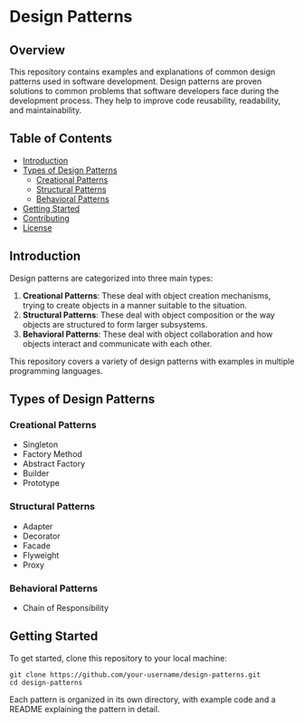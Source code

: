 <!DOCTYPE html>
<html lang="en">
<body>

<h1>Design Patterns</h1>


<h2>Overview</h2>
<p>
    This repository contains examples and explanations of common design patterns used in software development. Design patterns are proven solutions to common problems that software developers face during the development process. They help to improve code reusability, readability, and maintainability.
</p>

<h2>Table of Contents</h2>
<ul>
    <li><a href="#introduction">Introduction</a></li>
    <li><a href="#types-of-design-patterns">Types of Design Patterns</a>
        <ul>
            <li><a href="#creational-patterns">Creational Patterns</a></li>
            <li><a href="#structural-patterns">Structural Patterns</a></li>
            <li><a href="#behavioral-patterns">Behavioral Patterns</a></li>
        </ul>
    </li>
    <li><a href="#getting-started">Getting Started</a></li>
    <li><a href="#contributing">Contributing</a></li>
    <li><a href="#license">License</a></li>
</ul>

<h2 id="introduction">Introduction</h2>
<p>
    Design patterns are categorized into three main types:
</p>
<ol>
    <li><strong>Creational Patterns</strong>: These deal with object creation mechanisms, trying to create objects in a manner suitable to the situation.</li>
    <li><strong>Structural Patterns</strong>: These deal with object composition or the way objects are structured to form larger subsystems.</li>
    <li><strong>Behavioral Patterns</strong>: These deal with object collaboration and how objects interact and communicate with each other.</li>
</ol>
<p>
    This repository covers a variety of design patterns with examples in multiple programming languages.
</p>

<h2 id="types-of-design-patterns">Types of Design Patterns</h2>

<h3 id="creational-patterns">Creational Patterns</h3>
<ul>
    <li>Singleton</li>
    <li>Factory Method</li>
    <li>Abstract Factory</li>
    <li>Builder</li>
    <li>Prototype</li>
</ul>

<h3 id="structural-patterns">Structural Patterns</h3>
<ul>
    <li>Adapter</li>
    <li>Decorator</li>
    <li>Facade</li>
    <li>Flyweight</li>
    <li>Proxy</li>
</ul>

<h3 id="behavioral-patterns">Behavioral Patterns</h3>
<ul>
    <li>Chain of Responsibility</li>
</ul>

<h2 id="getting-started">Getting Started</h2>
<p>
    To get started, clone this repository to your local machine:
</p>
<pre><code>git clone https://github.com/your-username/design-patterns.git
cd design-patterns
</code></pre>
<p>
    Each pattern is organized in its own directory, with example code and a README explaining the pattern in detail.
</p>



</body>
</html>

